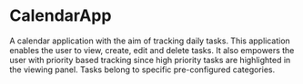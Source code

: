 # CalendarApp
A calendar application with the aim of tracking daily tasks. This application enables the user to view, create, edit and delete tasks. It also empowers the user with priority based tracking since high priority tasks are highlighted in the viewing panel.  Tasks belong to specific pre-configured categories. 
